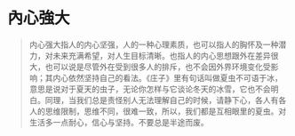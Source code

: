 # 內心強大
>内心强大指人的内心坚强，人的一种心理素质，也可以指人的胸怀及一种潜力，对未来充满希望，对人生目标清晰。也指人的内心思想跟外在差异很大，也可以说是尽管外在受到很多人的排斥，也不会因外界环境变化受影响；其内心依然坚持自己的看法。《庄子》里有句话叫做夏虫不可语于冰，意思是说对于夏天的虫子，无论你怎样与它谈论冬天的冰雪，它也不会明白。同理，当我们总是责怪别人无法理解自己的时候，请静下心，各人有各人的思维限制，思维不同，很难一致，所以，我们都是互相眼里的夏虫。对生活多一点耐心，信心与坚持。不要总是半途而废。
